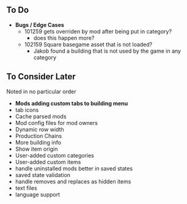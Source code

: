 ## To Do

* **Bugs / Edge Cases**
    * 101259 gets overriden by mod after being put in category?
        * does this happen more?
    * 102159 Square basegame asset that is not loaded?
        * Jakob found a building that is not used by the game in any category


## To Consider Later

Noted in no particular order

* **Mods adding custom tabs to building menu**
* tab icons
* Cache parsed mods
* Mod config files for mod owners
* Dynamic row width
* Production Chains
* More building info
* Show item origin
* User-added custom categories
* User-added custom items
* handle uninstalled mods better in saved states
* saved state validation
* handle removes and replaces as hidden items
* text files
* language support

